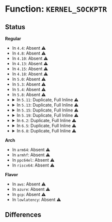 # Function: <code>KERNEL_SOCKPTR</code>

## Status
<b>Regular</b>
<ul>
<li>
In <code>4.4</code>: Absent ⚠️
</li>
<li>
In <code>4.8</code>: Absent ⚠️
</li>
<li>
In <code>4.10</code>: Absent ⚠️
</li>
<li>
In <code>4.13</code>: Absent ⚠️
</li>
<li>
In <code>4.15</code>: Absent ⚠️
</li>
<li>
In <code>4.18</code>: Absent ⚠️
</li>
<li>
In <code>5.0</code>: Absent ⚠️
</li>
<li>
In <code>5.3</code>: Absent ⚠️
</li>
<li>
In <code>5.4</code>: Absent ⚠️
</li>
<li>
In <code>5.8</code>: Absent ⚠️
</li>
<li>
<details>
<summary>In <code>5.11</code>: Duplicate, Full Inline ⚠️</summary>

**Collision:** Static Duplication

**Inline:** Full

**Transformation:** False

**Instances:**

```
In net/socket.c (0)
Location: include/linux/sockptr.h:27
Inline: True
```
```
In net/ipv4/ip_sockglue.c (ffffffff81aab3fe)
Location: include/linux/sockptr.h:27
Inline: True
Inline callers:
  - net/ipv4/ip_sockglue.c:ip_cmsg_send
```
</details>
</li>
<li>
<details>
<summary>In <code>5.13</code>: Duplicate, Full Inline ⚠️</summary>

**Collision:** Static Duplication

**Inline:** Full

**Transformation:** False

**Instances:**

```
In net/socket.c (0)
Location: include/linux/sockptr.h:27
Inline: True
```
```
In net/ipv4/ip_sockglue.c (ffffffff81a965fc)
Location: include/linux/sockptr.h:27
Inline: True
Inline callers:
  - net/ipv4/ip_sockglue.c:ip_cmsg_send
```
```
In net/mptcp/sockopt.c (ffffffff81bbc4d5)
Location: include/linux/sockptr.h:27
Inline: True
Inline callers:
  - net/mptcp/sockopt.c:mptcp_setsockopt_sol_socket_linger
  - net/mptcp/sockopt.c:mptcp_setsockopt_sol_socket_int
```
</details>
</li>
<li>
<details>
<summary>In <code>5.15</code>: Duplicate, Full Inline ⚠️</summary>

**Collision:** Static Duplication

**Inline:** Full

**Transformation:** False

**Instances:**

```
In net/socket.c (0)
Location: include/linux/sockptr.h:27
Inline: True
```
```
In net/ipv4/ip_sockglue.c (ffffffff81b51a6f)
Location: include/linux/sockptr.h:27
Inline: True
Inline callers:
  - net/ipv4/ip_sockglue.c:ip_cmsg_send
```
```
In net/mptcp/sockopt.c (ffffffff81c8c460)
Location: include/linux/sockptr.h:27
Inline: True
Inline callers:
  - net/mptcp/sockopt.c:mptcp_setsockopt_sol_socket
  - net/mptcp/sockopt.c:mptcp_setsockopt_sol_socket
  - net/mptcp/sockopt.c:mptcp_setsockopt_sol_socket_int
  - net/mptcp/sockopt.c:mptcp_setsockopt_sol_socket_int
```
</details>
</li>
<li>
<details>
<summary>In <code>5.19</code>: Duplicate, Full Inline ⚠️</summary>

**Collision:** Static Duplication

**Inline:** Full

**Transformation:** False

**Instances:**

```
In net/socket.c (0)
Location: include/linux/sockptr.h:27
Inline: True
```
```
In net/ipv4/ip_sockglue.c (ffffffff81cdf5ec)
Location: include/linux/sockptr.h:27
Inline: True
Inline callers:
  - net/ipv4/ip_sockglue.c:ip_cmsg_send
```
```
In net/mptcp/sockopt.c (ffffffff81e3488f)
Location: include/linux/sockptr.h:27
Inline: True
Inline callers:
  - net/mptcp/sockopt.c:mptcp_setsockopt_sol_socket
  - net/mptcp/sockopt.c:mptcp_setsockopt_sol_socket
  - net/mptcp/sockopt.c:mptcp_setsockopt_sol_socket_int
  - net/mptcp/sockopt.c:mptcp_setsockopt_sol_socket_int
```
</details>
</li>
<li>
<details>
<summary>In <code>6.2</code>: Duplicate, Full Inline ⚠️</summary>

**Collision:** Static Duplication

**Inline:** Full

**Transformation:** False

**Instances:**

```
In net/socket.c (0)
Location: include/linux/sockptr.h:27
Inline: True
```
```
In net/core/filter.c (ffffffff81deb2df)
Location: include/linux/sockptr.h:27
Inline: True
Inline callers:
  - net/core/filter.c:sol_ipv6_sockopt
  - net/core/filter.c:sol_ipv6_sockopt
  - net/core/filter.c:sol_ipv6_sockopt
  - net/core/filter.c:sol_ip_sockopt
  - net/core/filter.c:sol_ip_sockopt
  - net/core/filter.c:sol_ip_sockopt
  - net/core/filter.c:sol_tcp_sockopt
  - net/core/filter.c:sol_tcp_sockopt
  - net/core/filter.c:sol_tcp_sockopt
  - net/core/filter.c:sol_tcp_sockopt
  - net/core/filter.c:sol_tcp_sockopt
  - net/core/filter.c:sol_tcp_sockopt
  - net/core/filter.c:sol_socket_sockopt
  - net/core/filter.c:sol_socket_sockopt
  - net/core/filter.c:sol_socket_sockopt
```
```
In net/ipv4/ip_sockglue.c (ffffffff81e9fab9)
Location: include/linux/sockptr.h:27
Inline: True
Inline callers:
  - net/ipv4/ip_sockglue.c:ip_cmsg_send
```
```
In net/mptcp/sockopt.c (ffffffff8200d13c)
Location: include/linux/sockptr.h:27
Inline: True
Inline callers:
  - net/mptcp/sockopt.c:mptcp_setsockopt_sol_socket
  - net/mptcp/sockopt.c:mptcp_setsockopt_sol_socket_linger
  - net/mptcp/sockopt.c:mptcp_setsockopt_sol_socket_int
  - net/mptcp/sockopt.c:mptcp_setsockopt_sol_socket_int
```
</details>
</li>
<li>
<details>
<summary>In <code>6.5</code>: Duplicate, Full Inline ⚠️</summary>

**Collision:** Static Duplication

**Inline:** Full

**Transformation:** False

**Instances:**

```
In net/socket.c (0)
Location: include/linux/sockptr.h:27
Inline: True
```
```
In net/core/filter.c (ffffffff81e5cadf)
Location: include/linux/sockptr.h:27
Inline: True
Inline callers:
  - net/core/filter.c:sol_ipv6_sockopt
  - net/core/filter.c:sol_ipv6_sockopt
  - net/core/filter.c:sol_ipv6_sockopt
  - net/core/filter.c:sol_ip_sockopt
  - net/core/filter.c:sol_ip_sockopt
  - net/core/filter.c:sol_ip_sockopt
  - net/core/filter.c:sol_tcp_sockopt
  - net/core/filter.c:sol_tcp_sockopt
  - net/core/filter.c:sol_tcp_sockopt
  - net/core/filter.c:sol_tcp_sockopt
  - net/core/filter.c:sol_tcp_sockopt
  - net/core/filter.c:sol_tcp_sockopt
  - net/core/filter.c:sol_socket_sockopt
  - net/core/filter.c:sol_socket_sockopt
  - net/core/filter.c:sol_socket_sockopt
```
```
In net/ipv4/ip_sockglue.c (ffffffff81efe2dd)
Location: include/linux/sockptr.h:27
Inline: True
Inline callers:
  - net/ipv4/ip_sockglue.c:ip_cmsg_send
```
```
In net/mptcp/sockopt.c (ffffffff82089aa9)
Location: include/linux/sockptr.h:27
Inline: True
Inline callers:
  - net/mptcp/sockopt.c:mptcp_setsockopt_sol_socket
  - net/mptcp/sockopt.c:mptcp_setsockopt_sol_socket_linger
  - net/mptcp/sockopt.c:mptcp_setsockopt_sol_socket_int
  - net/mptcp/sockopt.c:mptcp_setsockopt_sol_socket_int
```
</details>
</li>
<li>
<details>
<summary>In <code>6.8</code>: Duplicate, Full Inline ⚠️</summary>

**Collision:** Static Duplication

**Inline:** Full

**Transformation:** False

**Instances:**

```
In io_uring/uring_cmd.c (ffffffff81819d5a)
Location: include/linux/sockptr.h:27
Inline: True
Inline callers:
  - io_uring/uring_cmd.c:io_uring_cmd_sock
```
```
In net/socket.c (ffffffff81ebcda8)
Location: include/linux/sockptr.h:27
Inline: True
Inline callers:
  - net/socket.c:do_sock_setsockopt
```
```
In net/core/filter.c (ffffffff81f1becf)
Location: include/linux/sockptr.h:27
Inline: True
Inline callers:
  - net/core/filter.c:sol_ipv6_sockopt
  - net/core/filter.c:sol_ipv6_sockopt
  - net/core/filter.c:sol_ipv6_sockopt
  - net/core/filter.c:sol_ip_sockopt
  - net/core/filter.c:sol_ip_sockopt
  - net/core/filter.c:sol_ip_sockopt
  - net/core/filter.c:sol_tcp_sockopt
  - net/core/filter.c:sol_tcp_sockopt
  - net/core/filter.c:sol_tcp_sockopt
  - net/core/filter.c:sol_tcp_sockopt
  - net/core/filter.c:sol_tcp_sockopt
  - net/core/filter.c:sol_tcp_sockopt
  - net/core/filter.c:sol_socket_sockopt
  - net/core/filter.c:sol_socket_sockopt
  - net/core/filter.c:sol_socket_sockopt
```
```
In net/ipv4/ip_sockglue.c (ffffffff81fc24bd)
Location: include/linux/sockptr.h:27
Inline: True
Inline callers:
  - net/ipv4/ip_sockglue.c:ip_cmsg_send
```
```
In net/mptcp/sockopt.c (ffffffff8215f596)
Location: include/linux/sockptr.h:27
Inline: True
Inline callers:
  - net/mptcp/sockopt.c:mptcp_setsockopt_sol_socket
  - net/mptcp/sockopt.c:mptcp_setsockopt_sol_socket_linger
  - net/mptcp/sockopt.c:mptcp_setsockopt_sol_socket_int
  - net/mptcp/sockopt.c:mptcp_setsockopt_sol_socket_int
```
</details>
</li>
</ul>
<b>Arch</b>
<ul>
<li>
In <code>arm64</code>: Absent ⚠️
</li>
<li>
In <code>armhf</code>: Absent ⚠️
</li>
<li>
In <code>ppc64el</code>: Absent ⚠️
</li>
<li>
In <code>riscv64</code>: Absent ⚠️
</li>
</ul>
<b>Flavor</b>
<ul>
<li>
In <code>aws</code>: Absent ⚠️
</li>
<li>
In <code>azure</code>: Absent ⚠️
</li>
<li>
In <code>gcp</code>: Absent ⚠️
</li>
<li>
In <code>lowlatency</code>: Absent ⚠️
</li>
</ul>

## Differences

